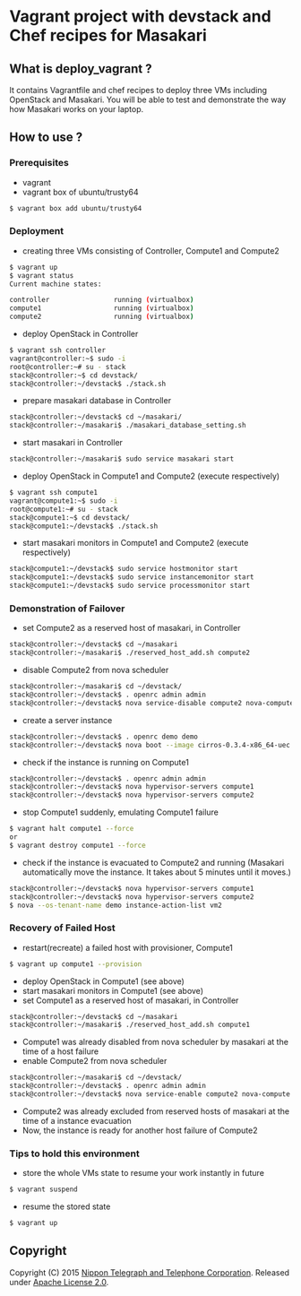# Vagrant project with devstack and Chef recipes for Masakari

## What is deploy_vagrant ?
It contains Vagrantfile and chef recipes to deploy three VMs including OpenStack and Masakari. You will be able to test and demonstrate the way how Masakari works on your laptop.

## How to use ?

### Prerequisites
* vagrant
* vagrant box of ubuntu/trusty64
```sh
$ vagrant box add ubuntu/trusty64
```

### Deployment
* creating three VMs consisting of Controller, Compute1 and Compute2
```sh
$ vagrant up
$ vagrant status
Current machine states:

controller                running (virtualbox)
compute1                  running (virtualbox)
compute2                  running (virtualbox)
```
* deploy OpenStack in Controller
```sh
$ vagrant ssh controller
vagrant@controller:~$ sudo -i
root@controller:~# su - stack
stack@controller:~$ cd devstack/
stack@controller:~/devstack$ ./stack.sh
```
* prepare masakari database in Controller
```sh
stack@controller:~/devstack$ cd ~/masakari/
stack@controller:~/masakari$ ./masakari_database_setting.sh
```
* start masakari in Controller
```sh
stack@controller:~/masakari$ sudo service masakari start
```
* deploy OpenStack in Compute1 and Compute2 (execute respectively)
```sh
$ vagrant ssh compute1
vagrant@compute1:~$ sudo -i
root@compute1:~# su - stack
stack@compute1:~$ cd devstack/
stack@compute1:~/devstack$ ./stack.sh
```
* start masakari monitors in Compute1 and Compute2 (execute respectively)
```sh
stack@compute1:~/devstack$ sudo service hostmonitor start
stack@compute1:~/devstack$ sudo service instancemonitor start
stack@compute1:~/devstack$ sudo service processmonitor start
```

### Demonstration of Failover
* set Compute2 as a reserved host of masakari, in Controller
```sh
stack@controller:~/devstack$ cd ~/masakari
stack@controller:~/masakari$ ./reserved_host_add.sh compute2
```
* disable Compute2 from nova scheduler
```sh
stack@controller:~/masakari$ cd ~/devstack/
stack@controller:~/devstack$ . openrc admin admin
stack@controller:~/devstack$ nova service-disable compute2 nova-compute
```
* create a server instance
```sh
stack@controller:~/devstack$ . openrc demo demo
stack@controller:~/devstack$ nova boot --image cirros-0.3.4-x86_64-uec --flavor m1.nano vm1
```
* check if the instance is running on Compute1
```sh
stack@controller:~/devstack$ . openrc admin admin
stack@controller:~/devstack$ nova hypervisor-servers compute1
stack@controller:~/devstack$ nova hypervisor-servers compute2
```
* stop Compute1 suddenly, emulating Compute1 failure
```sh
$ vagrant halt compute1 --force
or
$ vagrant destroy compute1 --force
```
* check if the instance is evacuated to Compute2 and running (Masakari automatically move the instance. It takes about 5 minutes until it moves.)
```sh
stack@controller:~/devstack$ nova hypervisor-servers compute1
stack@controller:~/devstack$ nova hypervisor-servers compute2
$ nova --os-tenant-name demo instance-action-list vm2
```

### Recovery of Failed Host

* restart(recreate) a failed host with provisioner, Compute1 
```sh
$ vagrant up compute1 --provision
```
* deploy OpenStack in Compute1 (see above)
* start masakari monitors in Compute1 (see above)
* set Compute1 as a reserved host of masakari, in Controller
```sh
stack@controller:~/devstack$ cd ~/masakari
stack@controller:~/masakari$ ./reserved_host_add.sh compute1
```
* Compute1 was already disabled from nova scheduler by masakari at the time of a host failure
* enable Compute2 from nova scheduler
```sh
stack@controller:~/masakari$ cd ~/devstack/
stack@controller:~/devstack$ . openrc admin admin
stack@controller:~/devstack$ nova service-enable compute2 nova-compute
```
* Compute2 was already excluded from reserved hosts of masakari at the time of a instance evacuation
* Now, the instance is ready for another host failure of Compute2

### Tips to hold this environment

* store the whole VMs state to resume your work instantly in future
```sh
$ vagrant suspend
```
* resume the stored state
```sh
$ vagrant up
````

## Copyright
Copyright (C) 2015 [Nippon Telegraph and Telephone Corporation](http://www.ntt.co.jp/index_e.html).
Released under [Apache License 2.0](LICENSE).
